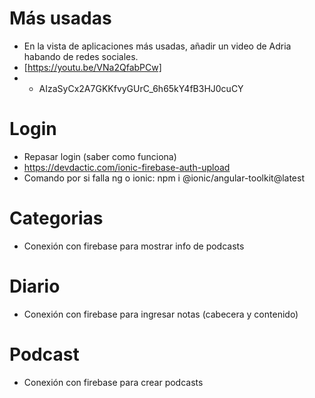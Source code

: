 # Más usadas
- En la vista de aplicaciones más usadas, añadir un video de Adria habando de redes sociales.
- [https://youtu.be/VNa2QfabPCw]
- - AIzaSyCx2A7GKKfvyGUrC_6h65kY4fB3HJ0cuCY

# Login
- Repasar login (saber como funciona)
- https://devdactic.com/ionic-firebase-auth-upload
- Comando por si falla ng o ionic: npm i @ionic/angular-toolkit@latest

# Categorias
- Conexión con firebase para mostrar info de podcasts

# Diario
- Conexión con firebase para ingresar notas (cabecera y contenido)

# Podcast
- Conexión con firebase para crear podcasts





